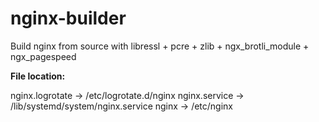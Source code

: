 # nginx-builder
Build nginx from source with libressl + pcre + zlib + ngx_brotli_module + ngx_pagespeed

**File location:**

nginx.logrotate -> /etc/logrotate.d/nginx
nginx.service -> /lib/systemd/system/nginx.service
nginx -> /etc/nginx

